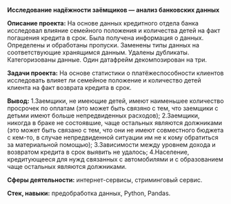 **Исследование надёжности заёмщиков — анализ банковских данных**

**Описание проекта:**
На основе данных кредитного отдела банка исследовал влияние семейного положения и
количества детей на факт погашения кредита в срок. Была получена информация о
данных. Определены и обработаны пропуски. Заменены типы данных на соответствующие
хранящимся данным. Удалены дубликаты. Категоризованы данные. Один датафрейм декомпозирован на три.

**Задачи проекта:**
На основе статистики о платёжеспособности клиентов исследовать влияет ли семейное положение и количество детей клиента на факт возврата кредита в срок.

**Вывод:**
1.Заемщики, не имеющие детей, имеют наименьшее количество просрочек по оплатам (это может быть связяно с тем, что заемщики с детьми имеют больше непредвиденных расходов);
2.Заемщики, никогда в браке не состоявшие, чаще остальных являются должниками (это может быть связано с тем, что они не имеют совместного бюджета с кем-то, в случае непредвиденной ситуации им не к кому обратиться за материальной помощью);
3.Зависимости между уровнем дохода и возвратом кредита в срок выявить не удалось;
4.Население, кредитующееся для нужд связанных с автомобилями и с образованием чаще остальных являются должниками.

**Сферы деятельности:** интернет-сервисы, стриминговый сервис.

**Стек, навыки:** предобработка данных, Python, Pandas.
